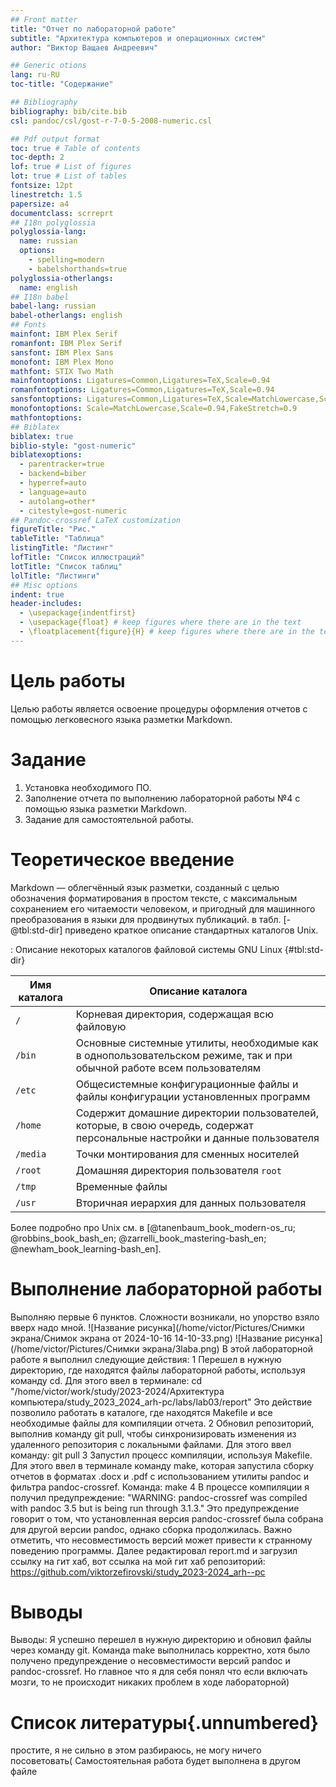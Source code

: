 ```yaml
---
## Front matter
title: "Отчет по лабораторной работе"
subtitle: "Архитектура компьютеров и операционных систем"
author: "Виктор Ващаев Андреевич"

## Generic otions
lang: ru-RU
toc-title: "Содержание"

## Bibliography
bibliography: bib/cite.bib
csl: pandoc/csl/gost-r-7-0-5-2008-numeric.csl

## Pdf output format
toc: true # Table of contents
toc-depth: 2
lof: true # List of figures
lot: true # List of tables
fontsize: 12pt
linestretch: 1.5
papersize: a4
documentclass: scrreprt
## I18n polyglossia
polyglossia-lang:
  name: russian
  options:
	- spelling=modern
	- babelshorthands=true
polyglossia-otherlangs:
  name: english
## I18n babel
babel-lang: russian
babel-otherlangs: english
## Fonts
mainfont: IBM Plex Serif
romanfont: IBM Plex Serif
sansfont: IBM Plex Sans
monofont: IBM Plex Mono
mathfont: STIX Two Math
mainfontoptions: Ligatures=Common,Ligatures=TeX,Scale=0.94
romanfontoptions: Ligatures=Common,Ligatures=TeX,Scale=0.94
sansfontoptions: Ligatures=Common,Ligatures=TeX,Scale=MatchLowercase,Scale=0.94
monofontoptions: Scale=MatchLowercase,Scale=0.94,FakeStretch=0.9
mathfontoptions:
## Biblatex
biblatex: true
biblio-style: "gost-numeric"
biblatexoptions:
  - parentracker=true
  - backend=biber
  - hyperref=auto
  - language=auto
  - autolang=other*
  - citestyle=gost-numeric
## Pandoc-crossref LaTeX customization
figureTitle: "Рис."
tableTitle: "Таблица"
listingTitle: "Листинг"
lofTitle: "Список иллюстраций"
lotTitle: "Список таблиц"
lolTitle: "Листинги"
## Misc options
indent: true
header-includes:
  - \usepackage{indentfirst}
  - \usepackage{float} # keep figures where there are in the text
  - \floatplacement{figure}{H} # keep figures where there are in the text
---
```


# Цель работы

Целью работы является освоение процедуры оформления отчетов с помощью легковесного
языка разметки Markdown.

# Задание
1) Установка необходимого ПО.
2) Заполнение отчета по выполнению лабораторной работы №4 с помощью
языка разметки Markdown.
3) Задание для самостоятельной работы.

# Теоретическое введение

Markdown — облегчённый язык разметки, созданный с целью обозначения форматирования в простом тексте, с максимальным сохранением его читаемости человеком, и пригодный для машинного преобразования в языки для продвинутых публикаций. в табл. [-@tbl:std-dir] приведено краткое описание стандартных каталогов Unix.

: Описание некоторых каталогов файловой системы GNU Linux {#tbl:std-dir}

| Имя каталога | Описание каталога                                                                                                          |
|--------------|----------------------------------------------------------------------------------------------------------------------------|
| `/`          | Корневая директория, содержащая всю файловую                                                                               |
| `/bin `      | Основные системные утилиты, необходимые как в однопользовательском режиме, так и при обычной работе всем пользователям     |
| `/etc`       | Общесистемные конфигурационные файлы и файлы конфигурации установленных программ                                           |
| `/home`      | Содержит домашние директории пользователей, которые, в свою очередь, содержат персональные настройки и данные пользователя |
| `/media`     | Точки монтирования для сменных носителей                                                                                   |
| `/root`      | Домашняя директория пользователя  `root`                                                                                   |
| `/tmp`       | Временные файлы                                                                                                            |
| `/usr`       | Вторичная иерархия для данных пользователя                                                                                 |

Более подробно про Unix см. в [@tanenbaum_book_modern-os_ru; @robbins_book_bash_en; @zarrelli_book_mastering-bash_en; @newham_book_learning-bash_en].

# Выполнение лабораторной работы


Выполняю первые 6 пунктов. Сложности возникали, но упорство взяло вверх надо мной.
![Название рисунка](/home/victor/Pictures/Снимки экрана/Снимок экрана от 2024-10-16 14-10-33.png)
![Название рисунка](/home/victor/Pictures/Снимки экрана/3laba.png)
В этой лабораторной работе я выполнил следующие действия:
 1 Перешел в нужную директорию, где находятся файлы лабораторной работы, используя команду cd. Для этого ввел в терминале:
cd "/home/victor/work/study/2023-2024/Архитектура компьютера/study_2023_2024_arh-pc/labs/lab03/report"
Это действие позволило работать в каталоге, где находятся Makefile и все необходимые файлы для компиляции отчета.
 2 Обновил репозиторий, выполнив команду git pull, чтобы синхронизировать изменения из удаленного репозитория с локальными файлами. Для этого ввел команду:
git pull
 3 Запустил процесс компиляции, используя Makefile. Для этого ввел в терминале команду make, которая запустила сборку отчетов в форматах .docx и .pdf с использованием утилиты pandoc и фильтра pandoc-crossref. Команда:
make
 4 В процессе компиляции я получил предупреждение: "WARNING: pandoc-crossref was compiled with pandoc 3.5 but is being run through 3.1.3."
Это предупреждение говорит о том, что установленная версия pandoc-crossref была собрана для другой версии pandoc, однако сборка продолжилась. Важно отметить, что несовместимость версий может привести к странному поведению программы.
Далее редактировал report.md и загрузил ссылку на гит хаб, вот ссылка на мой гит хаб репозиторий: https://github.com/viktorzefirovski/study_2023-2024_arh--pc

# Выводы

Выводы:
 Я успешно перешел в нужную директорию и обновил файлы через команду git.
 Команда make выполнилась корректно, хотя было получено предупреждение о несовместимости версий pandoc и pandoc-crossref.
 Но главное что я для себя понял что если включать мозги, то не происходит никаких проблем в ходе лабораторной)
 

# Список литературы{.unnumbered}

простите, я не сильно в этом разбираюсь, не могу ничего посоветовать(
Самостоятельная работа будет выполнена в другом файле 
